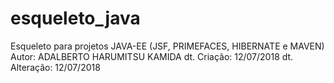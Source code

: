 # esqueleto_java
Esqueleto para projetos JAVA-EE (JSF, PRIMEFACES, HIBERNATE e MAVEN)
Autor: ADALBERTO HARUMITSU KAMIDA
dt. Criação: 12/07/2018
dt. Alteração: 12/07/2018
